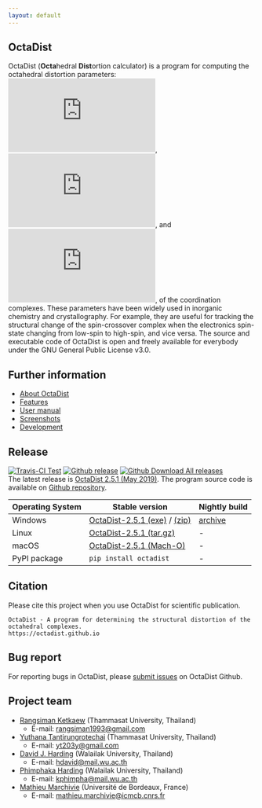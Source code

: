 ```yaml
---
layout: default
---
```


## OctaDist
OctaDist (**Octa**hedral **Dist**ortion calculator) is a program for computing the octahedral distortion parameters: ![](https://latex.codecogs.com/svg.Latex?%5CDelta), ![](https://latex.codecogs.com/svg.Latex?%5CSigma), and ![](https://latex.codecogs.com/svg.Latex?%5CTheta), of the coordination complexes. These parameters have been widely used in inorganic chemistry and crystallography. For example, they are useful for tracking the structural change of the spin-crossover complex when the electronics spin-state changing from low-spin to high-spin, and vice versa. The source and executable code of OctaDist is open and freely available for everybody under the GNU General Public License v3.0.

## Further information
- [About OctaDist](./about.md) <br/>
- [Features](./features.md) <br/>
- [User manual](./manual.md) <br/>
- [Screenshots](./screenshots.md)
- [Development](./development.md)

## Release
[![Travis-CI Test](https://img.shields.io/travis/OctaDist/OctaDist/master.svg
)](https://travis-ci.org/OctaDist/OctaDist)
[![Github release](https://img.shields.io/github/release/OctaDist/octadist.svg
)](https://github.com/OctaDist/OctaDist/releases)
[![Github Download All releases](https://img.shields.io/github/downloads/OctaDist/octadist/total.svg)](https://github.com/OctaDist/OctaDist/releases)
<br/>
The latest release is [OctaDist 2.5.1 (May 2019)](https://github.com/OctaDist/OctaDist/releases/latest). The program source code is available on [Github repository](https://github.com/OctaDist/OctaDist).

|Operating System| Stable version | Nightly build |
|----------------|----------------|---------------------|
|    Windows     | [OctaDist-2.5.1 (exe)](https://github.com/OctaDist/OctaDist/releases/download/v.2.5.1/OctaDist-2.5.1-Win-x86-64.exe) / [(zip)](https://github.com/OctaDist/OctaDist/releases/download/v.2.5.1/OctaDist-2.5.1-Win-x86-64.zip) | [archive](https://github.com/OctaDist/OctaDist/archive/nightly-build.zip) |
|     Linux      | [OctaDist-2.5.1 (tar.gz)](https://github.com/OctaDist/OctaDist/releases/download/v.2.5.1/OctaDist-2.5.1-Linux-x86-64.tar.gz) | - |
|     macOS      | [OctaDist-2.5.1 (Mach-O)](https://github.com/OctaDist/OctaDist/releases/download/v.2.5.1/OctaDist-2.5.1-macOS-x86-64) | - |
|  PyPI package  | `pip install octadist` | - |

## Citation
Please cite this project when you use OctaDist for scientific publication.

```
OctaDist - A program for determining the structural distortion of the octahedral complexes.
https://octadist.github.io
```

## Bug report
For reporting bugs in OctaDist, please [submit issues](https://github.com/OctaDist/OctaDist/issues) on OctaDist Github.

## Project team
- [Rangsiman Ketkaew](https://sites.google.com/site/rangsiman1993) (Thammasat University, Thailand) 
  - E-mail: rangsiman1993@gmail.com
- [Yuthana Tantirungrotechai](https://sites.google.com/site/compchem403/people/faculty/yuthana) (Thammasat University, Thailand)
  - E-mail: yt203y@gmail.com
- [David J. Harding](https://www.funtechwu.com/david-j-harding) (Walailak University, Thailand)
  - E-mail: hdavid@mail.wu.ac.th
- [Phimphaka Harding](https://www.funtechwu.com/phimphaka-harding) (Walailak University, Thailand)
  - E-mail: kphimpha@mail.wu.ac.th
- [Mathieu Marchivie](http://www.icmcb-bordeaux.cnrs.fr/spip.php?article562&lang=fr) (Université de Bordeaux, France)
  - E-mail: mathieu.marchivie@icmcb.cnrs.fr
  
